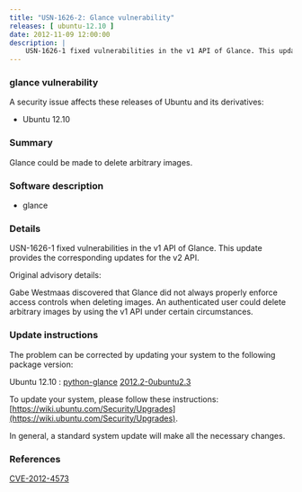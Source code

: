 ```yaml
---
title: "USN-1626-2: Glance vulnerability"
releases: [ ubuntu-12.10 ]
date: 2012-11-09 12:00:00
description: |
    USN-1626-1 fixed vulnerabilities in the v1 API of Glance. This update provides the corresponding updates for the v2 API.
--- 
```

 
### glance vulnerability

A security issue affects these releases of Ubuntu and its derivatives:

* Ubuntu 12.10

### Summary

Glance could be made to delete arbitrary images. 

### Software description

* glance 

### Details

USN-1626-1 fixed vulnerabilities in the v1 API of Glance. This update provides the corresponding updates for the v2 API.

Original advisory details:

 Gabe Westmaas discovered that Glance did not always properly enforce access controls when deleting images. An authenticated user could delete arbitrary images by using the v1 API under certain circumstances. 

### Update instructions

The problem can be corrected by updating your system to the following package version:

Ubuntu 12.10
 : [python-glance](https://launchpad.net/ubuntu/+source/glance) <span> [2012.2-0ubuntu2.3](https://launchpad.net/ubuntu/+source/glance/2012.2-0ubuntu2.3) </span> 

To update your system, please follow these instructions: [https://wiki.ubuntu.com/Security/Upgrades](https://wiki.ubuntu.com/Security/Upgrades).

In general, a standard system update will make all the necessary changes. 

### References

 [CVE-2012-4573](http://people.ubuntu.com/~ubuntu-security/cve/CVE-2012-4573)
 
